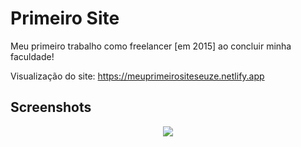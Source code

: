 # Primeiro Site
Meu primeiro trabalho como freelancer [em 2015] ao concluir minha faculdade!

Visualização do site: https://meuprimeirositeseuze.netlify.app

## Screenshots

<p align="center">
  <img src="./img/PaginaDesktop.png" align="center"></img>
</p>

